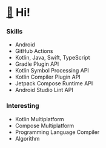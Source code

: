 # [👋](https://github.com/jisungbin/fashion-guide) Hi!

### Skills

- Android
- GitHub Actions
- Kotlin, Java, Swift, TypeScript
- Gradle Plugin API
- Kotlin Symbol Processing API
- Kotlin Compiler Plugin API
- Jetpack Compose Runtime API
- Android Studio Lint API

### Interesting

- Kotlin Multiplatform
- Compose Multiplatform
- Programming Language Compiler
- Algorithm
